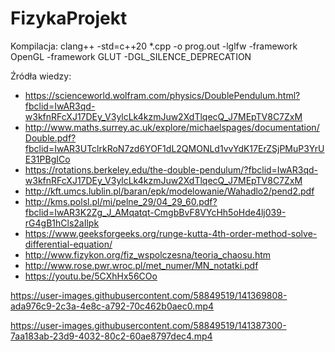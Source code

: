 # FizykaProjekt
Kompilacja: clang++ -std=c++20 *.cpp -o prog.out -lglfw -framework OpenGL -framework GLUT -DGL_SILENCE_DEPRECATION

Źródła wiedzy: 
- https://scienceworld.wolfram.com/physics/DoublePendulum.html?fbclid=IwAR3qd-w3kfnRFcXJ17DEy_V3ylcLk4kzmJuw2XdTlqecQ_J7MEpTV8C7ZxM
- http://www.maths.surrey.ac.uk/explore/michaelspages/documentation/Double.pdf?fbclid=IwAR3UTclrkRoN7zd6YOF1dL2QMONLd1vvYdK17ErZSjPMuP3YrUE31PBgICo
- https://rotations.berkeley.edu/the-double-pendulum/?fbclid=IwAR3qd-w3kfnRFcXJ17DEy_V3ylcLk4kzmJuw2XdTlqecQ_J7MEpTV8C7ZxM
- http://kft.umcs.lublin.pl/baran/epk/modelowanie/Wahadlo2/pend2.pdf
- http://kms.polsl.pl/mi/pelne_29/04_29_60.pdf?fbclid=IwAR3K2Zg_J_AMqatqt-CmgbBvF8VYcHh5oHde4lj039-rG4gB1hCls2aIlpk
- https://www.geeksforgeeks.org/runge-kutta-4th-order-method-solve-differential-equation/
- http://www.fizykon.org/fiz_wspolczesna/teoria_chaosu.htm
- http://www.rose.pwr.wroc.pl/met_numer/MN_notatki.pdf
- https://youtu.be/5CXhHx56COo


https://user-images.githubusercontent.com/58849519/141369808-ada976c9-2c3a-4e8c-a792-70c462b0aec0.mp4


https://user-images.githubusercontent.com/58849519/141387300-7aa183ab-23d9-4032-80c2-60ae8797dec4.mp4

